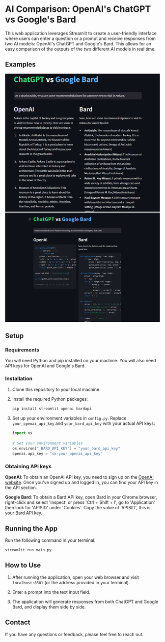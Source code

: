
# AI Comparison: OpenAI's ChatGPT vs Google's Bard

This web application leverages Streamlit to create a user-friendly interface where users can enter a question or a prompt and receive responses from two AI models: OpenAI's ChatGPT and Google's Bard. This allows for an easy comparison of the outputs of the two different AI models in real time.
## Examples

![example1](./images/1.jpg) 
![example2](./images/2.jpeg)


## Setup

### Requirements

You will need Python and pip installed on your machine. You will also need API keys for OpenAI and Google's Bard.

### Installation

1. Clone this repository to your local machine.
   
2. Install the required Python packages:

   ```bash
   pip install streamlit openai bardapi
   ```

3. Set up your environment variables in `config.py`. Replace `your_openai_api_key` and `your_bard_api_key` with your actual API keys:

   ```python
   import os

   # Set your environment variables
   os.environ["_BARD_API_KEY"] = "your_bard_api_key"
   openai.api_key = "sk-your_openai_api_key"
   ```

### Obtaining API keys

**OpenAI**: To obtain an OpenAI API key, you need to sign up on the [OpenAI website](https://beta.openai.com/signup/). Once you've signed up and logged in, you can find your API key in the API section.

**Google Bard**: To obtain a Bard API key, open Bard in your Chrome browser, right-click and select 'Inspect' or press 'Ctrl + Shift + I', go to 'Application' then look for 'APISID' under 'Cookies'. Copy the value of 'APISID', this is your Bard API key.

## Running the App

Run the following command in your terminal:

```bash
streamlit run main.py
```

## How to Use

1. After running the application, open your web browser and visit `localhost:8501` (or the address provided in your terminal).

2. Enter a prompt into the text input field.

3. The application will generate responses from both ChatGPT and Google Bard, and display them side by side.

## Contact

If you have any questions or feedback, please feel free to reach out.
